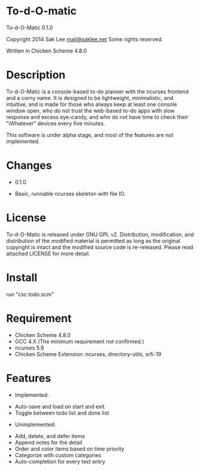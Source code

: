 To-d-O-matic
============

To-d-O-Matic 0.1.0

Copyright 2014 Sak Lee <mail@saklee.net>
Some rights reserved.

Written in Chicken Scheme 4.8.0


Description
===========

To-d-O-Matic is a console-based to-do planner with the ncurses frontend and a corny name. It is designed to be lightweight, minimalistic, and intuitive, and is made for those who always keep at least one console window open, who do not trust the web-based to-do apps with slow response and excess eye-candy, and who do not have time to check their "iWhatever" devices every five minutes.

This software is under alpha stage, and most of the features are not implemented.


Changes
=======

+ 0.1.0
 - Basic, runnable ncurses skeleton with file IO.


License
=======

To-d-O-Matic is released under GNU GPL v2. Distribution, modification, and distribution of the modified material is permitted as long as the original copyright is intact and the modified source code is re-released. Please read attached LICENSE for more detail.


Install
=======

run "csc todo.scm"


Requirement
===========

- Chicken Scheme 4.8.0
- GCC 4.X (The minimum requirement not confirmed.)
- ncurses 5.9
- Chicken Scheme Extension: ncurses, directory-utils, srfi-19


Features
========

+ Implemented:
 - Auto-save and load on start and exit
 - Toggle between todo list and done list

+ Unimplemented:
 - Add, delete, and defer items
 - Append notes for the detail
 - Order and color items based on time priority
 - Categorize with custom categories
 - Auto-completion for every text entry
